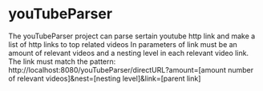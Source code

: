 # youTubeParser
The youTubeParser project can parse sertain youtube http link and make a list of http links to top related videos 
In parameters of link must be an amount of relevant videos and a nesting level in each relevant video link.
The link must match the pattern: http://localhost:8080/youTubeParser/directURL?amount=[amount number of relevant videos]&nest=[nesting level]&link=[parent link]

